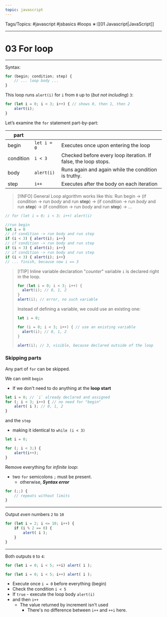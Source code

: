 ```yaml
---
topic: javascript
---
```

Tags/Topics: #javascript #jsbasics #loops 
∗:[[01 Javascript|JavaScript]] 

---
# 03 For loop

--- 
Syntax:
```javascript
for (begin; condition; step) {
	// ... loop body ...
}
```

This loop runs `alert(i)` for `i` from `0` up to (_but not including_) `3`:
```javascript
for (let i = 0; i < 3; i++) { // shows 0, then 1, then 2
	alert(i);
}
```

Let’s examine the `for` statement part-by-part:

| part      |             |                                                          |
| --------- | ----------- | -------------------------------------------------------------- |
| begin     | `let i = 0` | Executes once upon entering the loop                           |
| condition | `i < 3`     | Checked before every loop iteration. If false, the loop stops. |
| body      | `alert(i)`  | Runs again and again while the condition is truthy.            |
| step      | `i++`       | Executes after the body on each iteration|

>[!INFO] General Loop algorithm works like this:
>Run begin
> -> (if condition -> run _body_ and run __step__)
> -> (if condition -> run _body_ and run __step__)
> -> (if condition -> run _body_ and run __step__)
> -> ...

```javascript
// for (let i = 0; i < 3; i++) alert(i)

//run begin
let i = 0
// if condition -> run body and run step
if (i < 3) { alert(i); i++}
// if condition -> run body and run step
if (i < 3) { alert(i); i++}
// if condition -> run body and run step
if (i < 3) { alert(i); i++}
// ... finish, because now i == 3
```

>[!TIP] Inline variable declaration
>"_counter_" variable `i` is declared right in the loop.
>```javascript
>for (let i = 0; i < 3; i++) {
>	alert(i); // 0, 1, 2
>}
>alert(i); // error, no such variable
>```
>Instead of defining a variable, we could use an existing one:
>```javascript
>let i = 0;
>
>for (i = 0; i < 3; i++) { // use an existing variable
>	alert(i); // 0, 1, 2
>}
>
>alert(i); // 3, visible, because declared outside of the loop
>```

### Skipping parts
Any part of `for` can be skipped.

We can omit `begin`
- If we don't need to do anything at the __loop start__
```javascript
let i = 0; // `i` already declared and assigned
for (; i < 3; i++) { // no need for "begin"
	alert( i ); // 0, 1, 2
}
```

and the `step`
- making it identical to `while (i < 3)`
```javascript
let i = 0;

for (; i < 3;) {
	alert(i++);
}
```

Remove everything for _infinite loop_:
- two `for` semicolons `;` must be present.
	- otherwise, ___Syntax error___
```javascript
for (;;) {
	// repeats without limits
}
```

---
Output _even_ numbers `2` to `10`
```javascript
for (let i = 2; i <= 10; i++) {
	if (i % 2 == 0) {
		alert( i );
	}
}
```

---
Both outputs `0` to `4`:
```javascript
for (let i = 0; i < 5; ++i) alert( i );

for (let i = 0; i < 5; i++) alert( i );

```
- Execute once `i = 0` before everything (begin)
- Check the condition `i < 5`
- If `true` - execute the loop body `alert(i)`
- and then `i++`
	- The value returned by increment isn't used
		- There's no difference between `i++` and `++i` here.